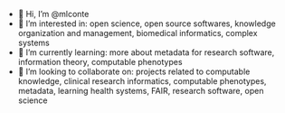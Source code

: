 - 👋 Hi, I’m @mlconte
- 👀 I’m interested in: open science, open source softwares, knowledge organization and management, biomedical informatics, complex systems
- 🌱 I’m currently learning: more about metadata for research software, information theory, computable phenotypes
- 💞️ I’m looking to collaborate on: projects related to computable knowledge, clinical research informatics, computable phenotypes, metadata, learning health systems, FAIR, research software, open science

<!--
mlconte/mlconte is a ✨ special ✨ repository because its `README.md` (this file) appears on your GitHub profile.
You can click the Preview link to take a look at your changes.
--->
